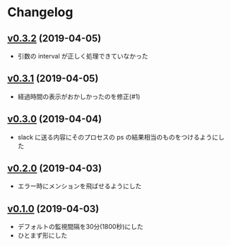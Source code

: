 # Changelog

## [v0.3.2](https://github.com/kunit/cmdspy/compare/v0.3.1...v0.3.2) (2019-04-05)

- 引数の interval が正しく処理できていなかった

## [v0.3.1](https://github.com/kunit/cmdspy/compare/v0.3.1...v0.3.1) (2019-04-05)

- 経過時間の表示がおかしかったのを修正(#1)

## [v0.3.0](https://github.com/kunit/cmdspy/compare/v0.2.0...v0.3.0) (2019-04-04)

- slack に送る内容にそのプロセスの ps の結果相当のものをつけるようにした

## [v0.2.0](https://github.com/kunit/cmdspy/compare/v0.1.0...v0.2.0) (2019-04-03)

- エラー時にメンションを飛ばせるようにした

## [v0.1.0](https://github.com/kunit/cmdspy/compare/bd4c4bae58b3...v0.1.0) (2019-04-03)

- デフォルトの監視間隔を30分(1800秒)にした
- ひとまず形にした

